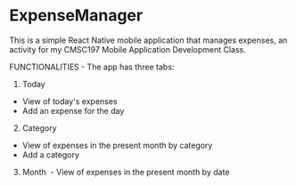 # ExpenseManager
This is a simple React Native mobile application that manages expenses, an activity for my CMSC197 Mobile Application Development Class.

FUNCTIONALITIES - The app has three tabs:
1. Today
  - View of today's expenses
  - Add an expense for the day
2. Category
  - View of expenses in the present month by category
  - Add a category
3. Month
  - View of expenses in the present month by date
